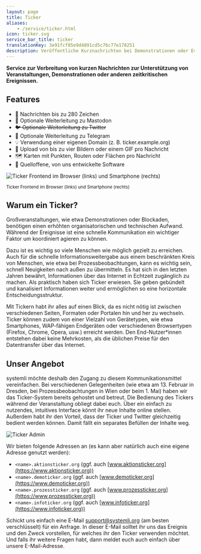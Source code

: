 ```yaml
---
layout: page
title: Ticker
aliases:
    - /service/ticker.html
icon: ticker.svg
service_bar_title: ticker
translationKey: 3e91fcf85e9d4891cd5c76c77e178251
description: Veröffentliche Kurznachrichten bei Demonstrationen oder Events
---
```

**Service zur Verbreitung von kurzen Nachrichten zur Unterstützung von Veranstaltungen, Demonstrationen oder anderen zeitkritischen Ereignissen.**

## Features

- 💌 Nachrichten bis zu 280 Zeichen
- 🐘 Optionale Weiterleitung zu Mastodon
- ~~🐦 Optionale Weiterleitung zu Twitter~~
- 💬 Optionale Weiterleitung zu Telegram
- 💡 Verwendung einer eigenen Domain (z. B. ticker.example.org)
- 📸 Upload von bis zu vier Bildern oder einem GIF pro Nachricht
- 🗺️ Karten mit Punkten, Routen oder Flächen pro Nachricht
- 🤖 Quelloffene, von uns entwickelte Software

![Ticker Frontend im Browser (links) und Smartphone (rechts)](/assets/img/ticker-frontend-demo.jpg "Ticker Frontend im Browser (links) und Smartphone (rechts)")

<sup>Ticker Frontend im Browser (links) und Smartphone (rechts)</sup>

## Warum ein Ticker?

Großveranstaltungen, wie etwa Demonstrationen oder Blockaden, benötigen einen erhöhten organisatorischen und technischen Aufwand. Während der Ereignisse ist eine schnelle Kommunikation ein wichtiger Faktor um koordiniert agieren zu können.

Dazu ist es wichtig so viele Menschen wie möglich gezielt zu erreichen. Auch für die schnelle Informationsweitergabe aus einem beschränkten Kreis von Menschen, wie etwa bei Prozessbeobachtungen, kann es wichtig sein, schnell Neuigkeiten nach außen zu übermitteln. Es hat sich in den letzten Jahren bewährt, Informationen über das Internet in Echtzeit zugänglich zu machen. Als praktisch haben sich Ticker erwiesen. Sie geben gebündelt und kanalisiert Informationen weiter und ermöglichen so eine horizontale Entscheidungsstruktur.

Mit Tickern habt ihr alles auf einen Blick, da es nicht nötig ist zwischen verschiedenen Seiten, Formaten oder Portalen hin und her zu wechseln. Ticker können zudem von einer Vielzahl von Gerätetypen, wie etwa Smartphones, WAP-fähigen Endgeräten oder verschiedenen Browsertypen (Firefox, Chrome, Opera, usw.) erreicht werden. Den End-Nutzer*innen entstehen dabei keine Mehrkosten, als die üblichen Preise für den Datentransfer über das Internet.

## Unser Angebot

systemli möchte deshalb den Zugang zu diesem Kommunikationsmittel vereinfachen. Bei verschiedenen Gelegenheiten (wie etwa am 13. Februar in Dresden, bei Prozessbeobachtungen in Wien oder beim 1. Mai) haben wir das Ticker-System bereits gehostet und betreut. Die Bedienung des Tickers während der Veranstaltung obliegt dabei euch. Über ein einfach zu nutzendes, intuitives Interface könnt ihr neue Inhalte online stellen. Außerdem habt ihr den Vorteil, dass der Ticker und Twitter gleichzeitig bedient werden können. Damit fällt ein separates Befüllen der Inhalte weg.

![Ticker Admin](/assets/img/ticker-admin-demo.jpg "Ticker Admin")

Wir bieten folgende Adressen an (es kann aber natürlich auch eine eigene Adresse genutzt werden):
- `<name>.aktionsticker.org` (ggf. auch [www.aktionsticker.org](https://www.aktionsticker.org))
- `<name>.demoticker.org` (ggf. auch [www.demoticker.org](https://www.demoticker.org))
- `<name>.prozessticker.org` (ggf. auch [www.prozessticker.org](https://www.prozessticker.org))
- `<name>.infoticker.org` (ggf. auch [www.infoticker.org](https://www.infoticker.org))

Schickt uns einfach eine E-Mail [support@systemli.org](/kontakt) (am besten verschlüsselt) für ein Anfrage. In dieser E-Mail solltet ihr uns das Ereignis und den Zweck vorstellen, für welches ihr den Ticker verwenden möchtet. Und falls ihr weitere Fragen habt, dann meldet euch auch einfach über unsere E-Mail-Adresse.
